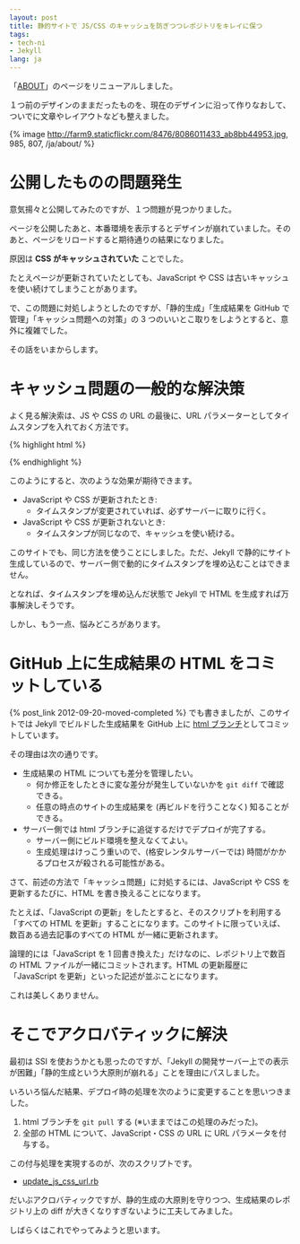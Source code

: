 ```yaml
---
layout: post
title: 静的サイトで JS/CSS のキャッシュを防ぎつつレポジトリをキレイに保つ
tags:
- tech-ni
- Jekyll
lang: ja
---
```

「[ABOUT](/ja/about/)」のページをリニューアルしました。

１つ前のデザインのままだったものを、現在のデザインに沿って作りなおして、ついでに文章やレイアウトなども整えました。

{% image http://farm9.staticflickr.com/8476/8086011433_ab8bb44953.jpg, 985, 807, /ja/about/ %}


公開したものの問題発生
======================

意気揚々と公開してみたのですが、１つ問題が見つかりました。

ページを公開したあと、本番環境を表示するとデザインが崩れていました。そのあと、ページをリロードすると期待通りの結果になりました。

原因は **CSS がキャッシュされていた** ことでした。

たとえページが更新されていたとしても、JavaScript や CSS は古いキャッシュを使い続けてしまうことがあります。

で、この問題に対処しようとしたのですが、「静的生成」「生成結果を GitHub で管理」「キャッシュ問題への対策」の 3 つのいいとこ取りをしようとすると、意外に複雑でした。

その話をいまからします。


キャッシュ問題の一般的な解決策
==============================

よく見る解決索は、JS や CSS の URL の最後に、URL パラメーターとしてタイムスタンプを入れておく方法です。

{% highlight html %}
<link href="/stylesheets/foo.css?1348129300" ... />
<script src="/javascripts/bar.js?1282104010"></script>
{% endhighlight %}

このようにすると、次のような効果が期待できます。

  * JavaScript や CSS が更新されたとき:
    * タイムスタンプが変更されていれば、必ずサーバーに取りに行く。
  * JavaScript や CSS が更新されないとき:
    * タイムスタンプが同じなので、キャッシュを使い続ける。

このサイトでも、同じ方法を使うことにしました。ただ、Jekyll で静的にサイト生成しているので、サーバー側で動的にタイムスタンプを埋め込むことはできません。

となれば、タイムスタンプを埋め込んだ状態で Jekyll で HTML を生成すれば万事解決しそうです。

しかし、もう一点、悩みどころがあります。


GitHub 上に生成結果の HTML をコミットしている
=============================================

{% post_link 2012-09-20-moved-completed %} でも書きましたが、このサイトでは Jekyll でビルドした生成結果を GitHub 上に [html ブランチ](https://github.com/nitoyon/tech.nitoyon.com/tree/html)としてコミットしています。

その理由は次の通りです。

   * 生成結果の HTML についても差分を管理したい。
       * 何か修正をしたときに変な差分が発生していないかを `git diff` で確認できる。
       * 任意の時点のサイトの生成結果を (再ビルドを行うことなく) 知ることができる。
   * サーバー側では html ブランチに追従するだけでデプロイが完了する。
       * サーバー側にビルド環境を整えなくてよい。
       * 生成処理はけっこう重いので、(格安レンタルサーバーでは) 時間がかかるプロセスが殺される可能性がある。

さて、前述の方法で「キャッシュ問題」に対処するには、JavaScript や CSS を更新するたびに、HTML を書き換えることになります。

たとえば、「JavaScript の更新」をしたとすると、そのスクリプトを利用する「すべての HTML を更新」することになります。このサイトに限っていえば、数百ある過去記事のすべての HTML が一緒に更新されます。

論理的には「JavaScript を 1 回書き換えた」だけなのに、レポジトリ上で数百の HTML ファイルが一緒にコミットされます。HTML の更新履歴に「JavaScript を更新」といった記述が並ぶことになります。

これは美しくありません。


そこでアクロバティックに解決
============================

最初は SSI を使おうかとも思ったのですが、「Jekyll の開発サーバー上での表示が困難」「静的生成という大原則が崩れる」ことを理由にパスしました。

いろいろ悩んだ結果、デプロイ時の処理を次のように変更することを思いつきました。

  1. html ブランチを `git pull` する (※いままではこの処理のみだった)。
  2. 全部の HTML について、JavaScript・CSS の URL に URL パラメータを付与する。

この付与処理を実現するのが、次のスクリプトです。

  * [update_js_css_url.rb](https://github.com/nitoyon/tech.nitoyon.com/blob/master/_scripts/update_js_css_url.rb)

だいぶアクロバティックですが、静的生成の大原則を守りつつ、生成結果のレポジトリ上の diff が大きくなりすぎないように工夫してみました。

しばらくはこれでやってみようと思います。
